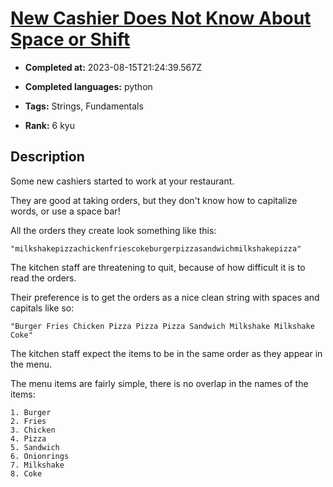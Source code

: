# [New Cashier Does Not Know About Space or Shift ](https://www.codewars.com/kata/5d23d89906f92a00267bb83d)

- **Completed at:** 2023-08-15T21:24:39.567Z

- **Completed languages:** python

- **Tags:** Strings, Fundamentals

- **Rank:** 6 kyu

## Description

Some new cashiers started to work at your restaurant. 

They are good at taking orders, but they don't know how to capitalize words, or use a space bar! 

All the orders they create look something like this:

`"milkshakepizzachickenfriescokeburgerpizzasandwichmilkshakepizza"`

The kitchen staff are threatening to quit, because of how difficult it is to read the orders. 

Their preference is to get the orders as a nice clean string with spaces and capitals like so:

`"Burger Fries Chicken Pizza Pizza Pizza Sandwich Milkshake Milkshake Coke"`

The kitchen staff expect the items to be in the same order as they appear in the menu. 

The menu items are fairly simple, there is no overlap in the names of the items:
```
1. Burger
2. Fries
3. Chicken
4. Pizza
5. Sandwich
6. Onionrings
7. Milkshake
8. Coke
```
